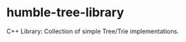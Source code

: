 humble-tree-library
===================

C++ Library: Collection of simple Tree/Trie implementations.

